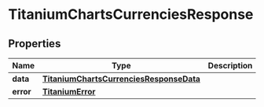 

# TitaniumChartsCurrenciesResponse


## Properties

| Name | Type | Description | Notes |
|------------ | ------------- | ------------- | -------------|
|**data** | [**TitaniumChartsCurrenciesResponseData**](TitaniumChartsCurrenciesResponseData.md) |  |  [optional] |
|**error** | [**TitaniumError**](TitaniumError.md) |  |  [optional] |



